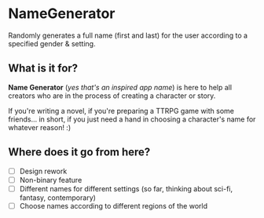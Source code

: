 # NameGenerator
Randomly generates a full name (first and last) for the user according to a specified gender &amp; setting.

## What is it for?
**Name Generator** (*yes that's an inspired app name*) is here to help all creators who are in the process of creating a character or story.

If you're writing a novel, if you're preparing a TTRPG game with some friends...  in short, if you just need a hand in choosing a character's name for whatever reason! :)

## Where does it go from here?
- [ ] Design rework
- [ ] Non-binary feature
- [ ] Different names for different settings (so far, thinking about sci-fi, fantasy, contemporary)
- [ ] Choose names according to different regions of the world